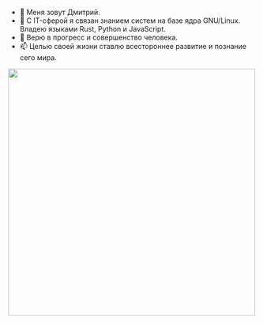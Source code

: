 - 👋 Меня зовут Дмитрий.
- 👀 С IT-сферой я связан знанием систем на базе ядра GNU/Linux. Владею языками Rust, Python и JavaScript.
- 🌱 Верю в прогресс и совершенство человека.
- 📫 Целью своей жизни ставлю всестороннее развитие и познание сего мира.

<img src="https://i.pinimg.com/originals/e2/54/2b/e2542b5c21f9f50bce597d7e9c0fbe66.jpg" height="500">
